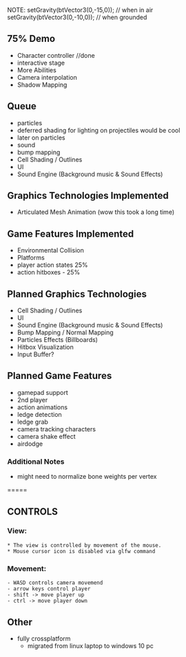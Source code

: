 NOTE:
    setGravity(btVector3(0,-15,0)); // when in air
    setGravity(btVector3(0,-10,0)); // when grounded


## 75% Demo ##
- Character controller //done
- interactive stage 
- More Abilities
- Camera interpolation
- Shadow Mapping

## Queue ##
- particles
- deferred shading for lighting on projectiles would be cool
- later on particles
- sound
- bump mapping
- Cell Shading / Outlines
- UI
- Sound Engine (Background music & Sound Effects)

## Graphics Technologies Implemented ##
- Articulated Mesh Animation (wow this took a long time)

## Game Features Implemented ##
- Environmental Collision
- Platforms
- player action states 25%
- action hitboxes - 25% 

## Planned Graphics Technologies ##
- Cell Shading / Outlines
- UI
- Sound Engine (Background music & Sound Effects)
- Bump Mapping / Normal Mapping
- Particles Effects (Billboards)
- Hitbox Visualization
- Input Buffer?

## Planned Game Features ##
* gamepad support
* 2nd player
* action animations
* ledge detection
* ledge grab
* camera tracking characters
* camera shake effect
* airdodge


### Additional Notes ###
* might need to normalize bone weights per vertex

=====

## CONTROLS ##

### View: ###
    * The view is controlled by movement of the mouse.
    * Mouse cursor icon is disabled via glfw command

### Movement: ###
    - WASD controls camera movemend
    - arrow keys control player
    - shift -> move player up
    - ctrl -> move player down

## Other ##
* fully crossplatform
    - migrated from linux laptop to windows 10 pc